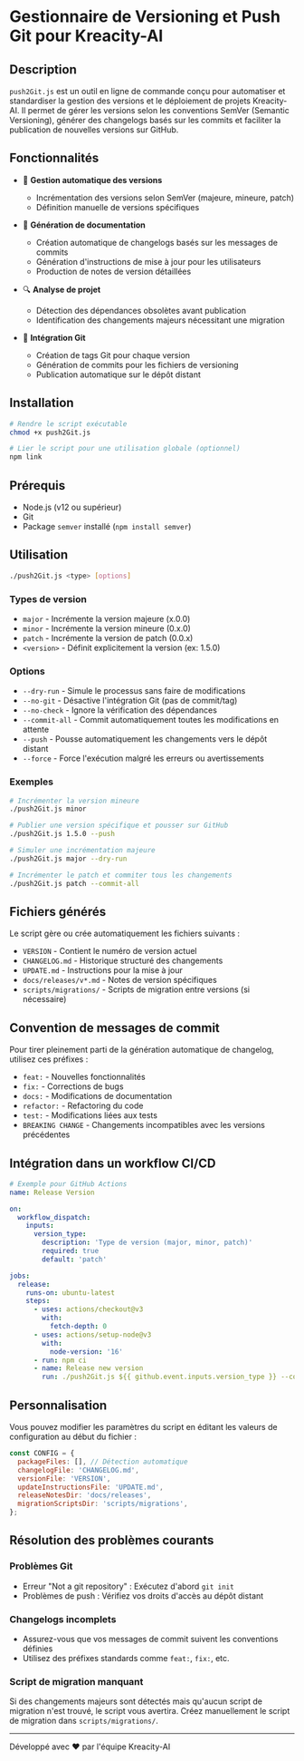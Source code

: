 # Gestionnaire de Versioning et Push Git pour Kreacity-AI

## Description

`push2Git.js` est un outil en ligne de commande conçu pour automatiser et standardiser la gestion des versions et le déploiement de projets Kreacity-AI. Il permet de gérer les versions selon les conventions SemVer (Semantic Versioning), générer des changelogs basés sur les commits et faciliter la publication de nouvelles versions sur GitHub.

## Fonctionnalités

- 🔄 **Gestion automatique des versions**
  - Incrémentation des versions selon SemVer (majeure, mineure, patch)
  - Définition manuelle de versions spécifiques

- 📝 **Génération de documentation**
  - Création automatique de changelogs basés sur les messages de commits
  - Génération d'instructions de mise à jour pour les utilisateurs
  - Production de notes de version détaillées

- 🔍 **Analyse de projet**
  - Détection des dépendances obsolètes avant publication
  - Identification des changements majeurs nécessitant une migration

- 🔖 **Intégration Git**
  - Création de tags Git pour chaque version
  - Génération de commits pour les fichiers de versioning
  - Publication automatique sur le dépôt distant

## Installation

```bash
# Rendre le script exécutable
chmod +x push2Git.js

# Lier le script pour une utilisation globale (optionnel)
npm link
```

## Prérequis

- Node.js (v12 ou supérieur)
- Git
- Package `semver` installé (`npm install semver`)

## Utilisation

```bash
./push2Git.js <type> [options]
```

### Types de version

- `major` - Incrémente la version majeure (x.0.0)
- `minor` - Incrémente la version mineure (0.x.0)
- `patch` - Incrémente la version de patch (0.0.x)
- `<version>` - Définit explicitement la version (ex: 1.5.0)

### Options

- `--dry-run` - Simule le processus sans faire de modifications
- `--no-git` - Désactive l'intégration Git (pas de commit/tag)
- `--no-check` - Ignore la vérification des dépendances
- `--commit-all` - Commit automatiquement toutes les modifications en attente
- `--push` - Pousse automatiquement les changements vers le dépôt distant
- `--force` - Force l'exécution malgré les erreurs ou avertissements

### Exemples

```bash
# Incrémenter la version mineure
./push2Git.js minor

# Publier une version spécifique et pousser sur GitHub
./push2Git.js 1.5.0 --push

# Simuler une incrémentation majeure
./push2Git.js major --dry-run

# Incrémenter le patch et commiter tous les changements
./push2Git.js patch --commit-all
```

## Fichiers générés

Le script gère ou crée automatiquement les fichiers suivants :

- `VERSION` - Contient le numéro de version actuel
- `CHANGELOG.md` - Historique structuré des changements
- `UPDATE.md` - Instructions pour la mise à jour
- `docs/releases/v*.md` - Notes de version spécifiques
- `scripts/migrations/` - Scripts de migration entre versions (si nécessaire)

## Convention de messages de commit

Pour tirer pleinement parti de la génération automatique de changelog, utilisez ces préfixes :

- `feat:` - Nouvelles fonctionnalités
- `fix:` - Corrections de bugs
- `docs:` - Modifications de documentation
- `refactor:` - Refactoring du code
- `test:` - Modifications liées aux tests
- `BREAKING CHANGE` - Changements incompatibles avec les versions précédentes

## Intégration dans un workflow CI/CD

```yaml
# Exemple pour GitHub Actions
name: Release Version

on:
  workflow_dispatch:
    inputs:
      version_type:
        description: 'Type de version (major, minor, patch)'
        required: true
        default: 'patch'

jobs:
  release:
    runs-on: ubuntu-latest
    steps:
      - uses: actions/checkout@v3
        with:
          fetch-depth: 0
      - uses: actions/setup-node@v3
        with:
          node-version: '16'
      - run: npm ci
      - name: Release new version
        run: ./push2Git.js ${{ github.event.inputs.version_type }} --commit-all --push
```

## Personnalisation

Vous pouvez modifier les paramètres du script en éditant les valeurs de configuration au début du fichier :

```javascript
const CONFIG = {
  packageFiles: [], // Détection automatique
  changelogFile: 'CHANGELOG.md',
  versionFile: 'VERSION',
  updateInstructionsFile: 'UPDATE.md',
  releaseNotesDir: 'docs/releases',
  migrationScriptsDir: 'scripts/migrations',
};
```

## Résolution des problèmes courants

### Problèmes Git
- Erreur "Not a git repository" : Exécutez d'abord `git init`
- Problèmes de push : Vérifiez vos droits d'accès au dépôt distant

### Changelogs incomplets
- Assurez-vous que vos messages de commit suivent les conventions définies
- Utilisez des préfixes standards comme `feat:`, `fix:`, etc.

### Script de migration manquant
Si des changements majeurs sont détectés mais qu'aucun script de migration n'est trouvé, le script vous avertira. Créez manuellement le script de migration dans `scripts/migrations/`.

---

Développé avec ❤️ par l'équipe Kreacity-AI